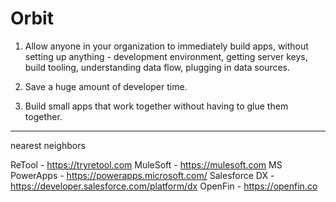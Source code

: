 # Orbit

1. Allow anyone in your organization to immediately build apps, without setting up anything - development environment, getting server keys, build tooling, understanding data flow, plugging in data sources.

2. Save a huge amount of developer time.

3. Build small apps that work together without having to glue them together.


---

nearest neighbors

ReTool - https://tryretool.com
MuleSoft - https://mulesoft.com
MS PowerApps - https://powerapps.microsoft.com/
Salesforce DX - https://developer.salesforce.com/platform/dx
OpenFin - https://openfin.co
